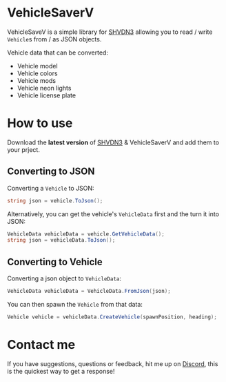 # VehicleSaverV
VehicleSaveV is a simple library for [SHVDN3](https://github.com/scripthookvdotnet) allowing you to read / write `Vehicle`s from / as JSON objects.

Vehicle data that can be converted:
- Vehicle model
- Vehicle colors
- Vehicle mods
- Vehicle neon lights
- Vehicle license plate

# How to use
Download the **latest version** of [SHVDN3](https://github.com/scripthookvdotnet) & VehicleSaverV and add them to your prject.

## Converting to JSON
Converting a `Vehicle` to JSON:
```C#
string json = vehicle.ToJson();
```

Alternatively, you can get the vehicle's `VehicleData` first and the turn it into JSON:
```C#
VehicleData vehicleData = vehicle.GetVehicleData();
string json = vehicleData.ToJson();
```

## Converting to Vehicle
Converting a json object to `VehicleData`:
```C#
VehicleData vehicleData = VehicleData.FromJson(json);
```

You can then spawn the `Vehicle` from that data:
```C#
Vehicle vehicle = vehicleData.CreateVehicle(spawnPosition, heading);
```

# Contact me
If you have suggestions, questions or feedback, hit me up on [Discord](https://discord.com/invite/U2KGVbj3uh), this is the quickest way to get a response!
